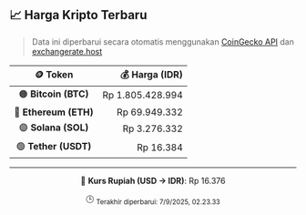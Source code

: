 

<!-- HARGA_KRIPTO -->
## 📈 Harga Kripto Terbaru

> Data ini diperbarui secara otomatis menggunakan [CoinGecko API](https://www.coingecko.com/) dan [exchangerate.host](https://exchangerate.host/)

<div align="center">

| 🪙 Token | 💰 Harga (IDR) |
|:------:|---------------:|
| 🟠 **Bitcoin (BTC)**   | Rp 1.805.428.994 |
| 🔵 **Ethereum (ETH)**  | Rp 69.949.332 |
| 🟣 **Solana (SOL)**    | Rp 3.276.332 |
| 🟢 **Tether (USDT)**   | Rp 16.384 |

---

💱 **Kurs Rupiah (USD → IDR)**: Rp 16.376

🕒 <sub>Terakhir diperbarui: 7/9/2025, 02.23.33</sub>

</div>
<!-- /HARGA_KRIPTO -->
